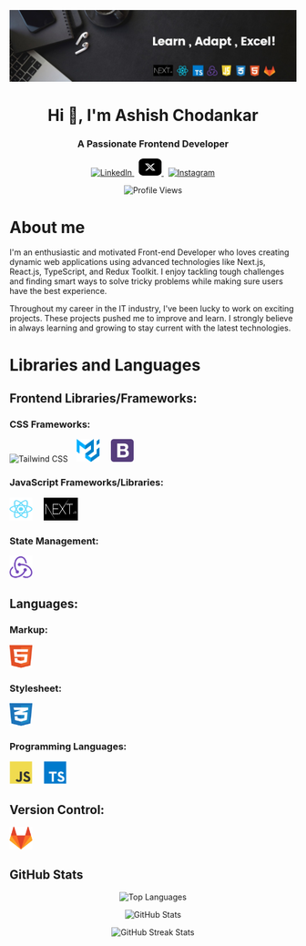 <p align="center">
  <img src="my background pic.jpeg" alt="Background Picture"/>
</p>
<!-- Header -->
<h1 align="center">Hi 👋, I'm Ashish Chodankar</h1>
<h3 align="center">A Passionate Frontend Developer</h3>

<!-- Social Media Links -->
<p align="center">
  <a href="https://linkedin.com/in/acchodankar" target="_blank">
    <img src="https://raw.githubusercontent.com/rahuldkjain/github-profile-readme-generator/master/src/images/icons/Social/linked-in-alt.svg" alt="LinkedIn" height="30" width="40" />
  </a>&nbsp;
  <a href="https://twitter.com/acchodankar1" target="_blank">
    <img src="icons/x-social-media-logo-icon.svg" alt="Twitter" height="30" width="40" />
  </a>&nbsp;
  <a href="https://instagram.com/ashish_cc" target="_blank">
    <img src="https://raw.githubusercontent.com/rahuldkjain/github-profile-readme-generator/master/src/images/icons/Social/instagram.svg" alt="Instagram" height="30" width="40" />
  </a>
</p>

<!-- Profile Views -->
<p align="center">
  <img src="https://komarev.com/ghpvc/?username=chodankarac&label=Profile%20views&color=0e75b6&style=flat" alt="Profile Views" />
</p>

<!-- Libraries and Languages -->
# About me

<p>I'm an enthusiastic and motivated Front-end Developer who loves creating dynamic web applications using advanced technologies like Next.js, React.js, TypeScript, and Redux Toolkit. I enjoy tackling tough challenges and finding smart ways to solve tricky problems while making sure users have the best experience.

Throughout my career in the IT industry, I've been lucky to work on exciting projects. These projects pushed me to improve and learn. I strongly believe in always learning and growing to stay current with the latest technologies.</p>
# Libraries and Languages

## Frontend Libraries/Frameworks:

### CSS Frameworks:
<img src="https://www.vectorlogo.zone/logos/tailwindcss/tailwindcss-icon.svg" alt="Tailwind CSS" width="40" height="40"/>&nbsp;&nbsp;&nbsp;
<img src="icons/material-ui-1.svg" alt="Materialize" width="40" height="40"/> &nbsp;&nbsp;&nbsp;
<img src="icons/bootstrap-4.svg" alt="Bootstrap" width="40" height="40"/> 

### JavaScript Frameworks/Libraries:
<img src="icons/react-2.svg" alt="React.js" width="40" height="40"/> &nbsp;&nbsp;&nbsp;
<img src="icons/Nextjs(1).png" alt="Next.js" width="60" height="40"/> &nbsp;&nbsp;&nbsp;

### State Management:
<img src="https://raw.githubusercontent.com/devicons/devicon/master/icons/redux/redux-original.svg" alt="Redux" width="40" height="40"/>

## Languages:

### Markup:
<img src="icons/html-1.svg" alt="HTML5" width="40" height="40"/>

### Stylesheet:
<img src="icons/css-3.svg" alt="CSS3" width="40" height="40"/>

### Programming Languages:
<img src="https://raw.githubusercontent.com/devicons/devicon/master/icons/javascript/javascript-original.svg" alt="JavaScript" width="40" height="40"/> &nbsp;&nbsp;&nbsp;
<img src="https://raw.githubusercontent.com/devicons/devicon/master/icons/typescript/typescript-original.svg" alt="TypeScript" width="40" height="40"/>

## Version Control:
<img src="icons/gitlab.svg" alt="Git" width="40" height="40"/>

<!-- GitHub Stats -->
## GitHub Stats

<p align="center">
  <img src="https://github-readme-stats.vercel.app/api/top-langs?username=chodankarac&show_icons=true&locale=en&layout=compact" alt="Top Languages" />
</p>

<p align="center">
  <img src="https://github-readme-stats.vercel.app/api?username=chodankarac&show_icons=true&locale=en" alt="GitHub Stats" />
</p>

<p align="center">
  <img src="https://github-readme-streak-stats.herokuapp.com/?user=chodankarac&" alt="GitHub Streak Stats" />
</p>

